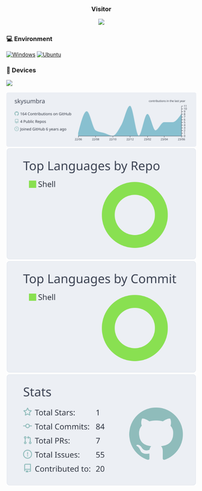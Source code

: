 <div>
<h3 align="center">Visitor</h3>
<div align="center">
  <a href="https://hklee.me"><img src="https://count.getloli.com/get/@skysumbra"/></a>
</div>
  
### 💻 Environment
[![Windows](https://img.shields.io/badge/Windows%2010-00BBFF?style=flat-square&logo=Windows&logoColor=FFFFFF&labelColor=00BBFF)](https://www.microsoft.com/windows10)
[![Ubuntu](https://img.shields.io/badge/Ubuntu%2018.04-dd4814?style=flat-square&logo=ubuntu&logoColor=ffffff)](https://releases.ubuntu.com/18.04/)
  
### 📱 Devices
[![](https://img.shields.io/badge/Realme%20x7%20pro-black?style=for-the-badge&logo=R&logoColor=FFBE00)](https://www.realme.com/cn/realme-x7-pro/specs)
  
[![](https://raw.githubusercontent.com/skysumbra/skysumbra/master/profile-summary-card-output/nord_bright/0-profile-details.svg)](https://github.com/vn7n24fzkq/github-profile-summary-cards)
[![](https://raw.githubusercontent.com/skysumbra/skysumbra/master/profile-summary-card-output/nord_bright/1-repos-per-language.svg)](https://github.com/vn7n24fzkq/github-profile-summary-cards) [![](https://raw.githubusercontent.com/skysumbra/skysumbra/master/profile-summary-card-output/nord_bright/2-most-commit-language.svg)](https://github.com/vn7n24fzkq/github-profile-summary-cards)
[![](https://raw.githubusercontent.com/skysumbra/skysumbra/master/profile-summary-card-output/nord_bright/3-stats.svg)](https://github.com/vn7n24fzkq/github-profile-summary-cnord_brightards) 
